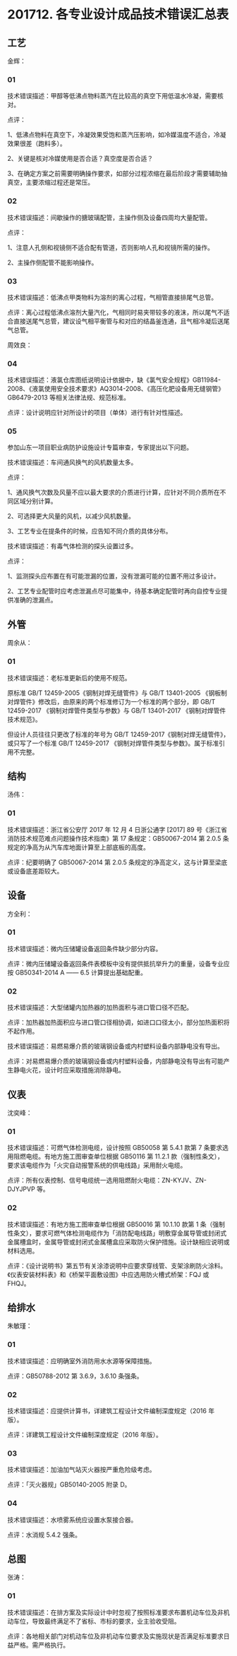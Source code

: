 # 201712. 各专业设计成品技术错误汇总表

## 工艺

金辉：

### 01

技术错误描述：甲醇等低沸点物料蒸汽在比较高的真空下用低温水冷凝，需要核对。

点评：

1、低沸点物料在真空下，冷凝效果受饱和蒸汽压影响，如冷媒温度不适合，冷凝效果很差（跑料多）。

2、关键是核对冷媒使用是否合适？真空度是否合适？

3、在确定方案之前需要明确操作要求，如部分过程浓缩在最后阶段才需要辅助抽真空，主要浓缩过程还是常压。

### 02

技术错误描述：间歇操作的搪玻璃配管，主操作侧及设备四周均大量配管。

点评：

1、注意人孔侧和视镜侧不适合配有管道，否则影响人孔和视镜所需的操作。

2、主操作侧配管不能影响操作。

### 03

技术错误描述：低沸点甲类物料为溶剂的离心过程，气相管直接排尾气总管。

点评：离心过程低沸点溶剂大量汽化，气相同时易夹带较多的液沫，所以尾气不适合直接送尾气总管，建议设气相平衡管与和对应的结晶釜连通，且气相冷凝后送尾气总管。

周效良：

### 04

技术错误描述：液氯仓库图纸说明设计依据中，缺《氯气安全规程》GB11984-2008、《液氯使用安全技术要求》AQ3014-2008、《高压化肥设备用无缝钢管》GB6479-2013 等相关法律法规、规范标准。

点评：设计说明应针对所设计的项目（单体）进行有针对性描述。

### 05

参加山东一项目职业病防护设施设计专篇审查，专家提出以下问题。

技术错误描述：车间通风换气的风机数量太多。

点评：

1、通风换气次数及风量不应以最大要求的介质进行计算，应针对不同介质所在不同区域分别计算。

2、可选择更大风量的风机，以减少风机数量。

3、工艺专业在提条件的时候，应告知不同介质的具体分布。

技术错误描述：有毒气体检测的探头设置过多。

点评：

1、监测探头应布置在有可能泄漏的位置，没有泄漏可能的位置不用过多设计。

2、工艺专业配管时应考虑泄漏点尽可能集中，待基本确定配管时再向自控专业提供准确的泄漏点。

## 外管

周余从：

### 01

技术错误描述：老标准更新后的使用不规范。

原标准 GB/T 12459-2005《钢制对焊无缝管件》与 GB/T 13401-2005 《钢板制对焊管件》修改后，由原来的两个标准修订为一个标准的两个部分，即 GB/T 12459-2017 《钢制对焊管件类型与参数》与 GB/T 13401-2017 《钢制对焊管件技术规范》。

但设计人员往往只更改了标准的年号为 GB/T 12459-2017《钢制对焊无缝管件》，或只写了一个标准 GB/T 12459-2017 《钢制对焊管件类型与参数》。属于标准引用不完整。

## 结构

汤伟：

### 01

技术错误描述：浙江省公安厅 2017 年 12 月 4 日浙公通字 [2017] 89 号《浙江省消防技术规范难点问题操作技术指南》第 17 条规定：GB50067-2014 第 2.0.5 条规定的净高为从汽车库地面计算至上部底板的高度。

点评：纪要明确了 GB50067-2014 第 2.0.5 条规定的净高定义，这与计算至梁底或设备底差距较大。

## 设备

方全利：

### 01

技术错误描述：微内压储罐设备返回条件缺少部分内容。	

点评：微内压储罐设备返回条件表模板中没有提供抵抗举升力的重量，设备专业应按 GB50341-2014 A —— 6.5 计算提出基础配重。

### 02

技术错误描述：大型储罐内加热器的加热面积与进口管口径不匹配。

点评：加热器加热面积应与进口管口径相协调，如进口口径太小，部分加热面积将不起作用。

技术错误描述：易燃易爆介质的玻璃钢设备或内村塑料设备内部静电没有导出。

点评：对易燃易爆介质的玻璃钢设备或内村塑料设备，内部静电没有导出有可能产生静电火花，设计时应采取措施消除静电。

## 仪表

沈奕峰：

### 01

技术错误描述：可燃气体检测电缆，设计按照 GB50058 第 5.4.1 款第 7 条要求选用阻燃电缆。有地方施工图审查单位根据 GB50116 第 11.2.1 款（强制性条文），要求该电缆作为「火灾自动报警系统的供电线路」采用耐火电缆。

点评：所有仪表控制、信号电缆统一选用阻燃耐火电缆：ZN-KYJV、ZN-DJYJPVP 等。

### 02

技术错误描述：有地方施工图审查单位根据 GB50016 第 10.1.10 款第 1 条（强制性条文），要求可燃气体检测电缆作为「消防配电线路」明敷穿金属导管或封闭式金属槽盒时，金属导管或封闭式金属槽盒应采取防火保护措施。设计缺相应说明或材料选用。

点评：《设计说明书》第五节有关涂漆说明中应要求穿线管、支架涂刷防火涂料。《仪表安装材料表》和《桥架平面敷设图》中应选用防火槽式桥架：FQJ 或 FHQJ。

## 给排水

朱敏瑾：

### 01

技术错误描述：应明确室外消防用水水源等保障措施。

点评：GB50788-2012 第 3.6.9，3.6.10 条强条。

### 02

技术错误描述：应提供计算书，详建筑工程设计文件编制深度规定（2016 年版）。

点评：详建筑工程设计文件编制深度规定（2016 年版）。

### 03

技术错误描述：加油加气站灭火器按严重危险级考虑。

点评：「灭火器规」GB50140-2005 附录 D。

### 04

技术错误描述：水喷雾系统应设置水泵接合器。

点评：水消规 5.4.2 强条。

## 总图

张涛：

### 01

技术错误描述：在排方案及实际设计中时忽视了按照标准要求布置机动车位及非机动车位，导致最终满足不了省标、市标的要求，业主验收受阻。

点评：各地相关部门对机动车位及非机动车位要求及实施现状是否满足标准要求日益严格。需严格执行。